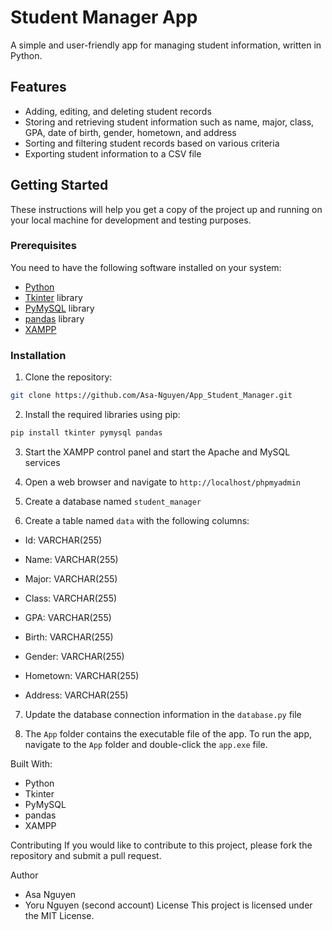 # Student Manager App

A simple and user-friendly app for managing student information, written in Python.

## Features

- Adding, editing, and deleting student records
- Storing and retrieving student information such as name, major, class, GPA, date of birth, gender, hometown, and address
- Sorting and filtering student records based on various criteria
- Exporting student information to a CSV file

## Getting Started

These instructions will help you get a copy of the project up and running on your local machine for development and testing purposes.

### Prerequisites

You need to have the following software installed on your system:

- [Python](https://www.python.org/downloads/)
- [Tkinter](https://docs.python.org/3/library/tkinter.html) library
- [PyMySQL](https://pymysql.readthedocs.io/en/latest/) library
- [pandas](https://pandas.pydata.org/) library
- [XAMPP](https://www.apachefriends.org/download.html)

### Installation

1. Clone the repository:

```bash
git clone https://github.com/Asa-Nguyen/App_Student_Manager.git
```
2. Install the required libraries using pip:
```bash
pip install tkinter pymysql pandas
```
3. Start the XAMPP control panel and start the Apache and MySQL services

4. Open a web browser and navigate to `http://localhost/phpmyadmin`

5. Create a database named `student_manager`

6. Create a table named `data` with the following columns:

- Id: VARCHAR(255)

- Name: VARCHAR(255)

- Major: VARCHAR(255)

- Class: VARCHAR(255)

- GPA: VARCHAR(255)

- Birth: VARCHAR(255)

- Gender: VARCHAR(255)

- Hometown: VARCHAR(255)

- Address: VARCHAR(255)

7. Update the database connection information in the `database.py` file

8. The `App` folder contains the executable file of the app. To run the app, navigate to the `App` folder and double-click the `app.exe` file.

Built With:
- Python
- Tkinter
- PyMySQL
- pandas
- XAMPP

Contributing
If you would like to contribute to this project, please fork the repository and submit a pull request.

Author
- Asa Nguyen
- Yoru Nguyen (second account)
License
This project is licensed under the MIT License.
